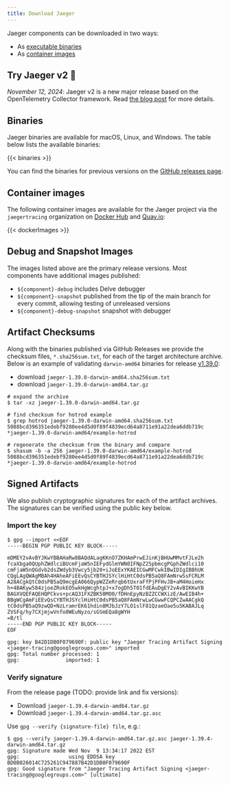```yaml
---
title: Download Jaeger
---
```


Jaeger components can be downloaded in two ways:

* As [executable binaries](#binaries)
* As [container images](#docker-images)

## Try Jaeger v2 🎉

_November 12, 2024_: Jaeger v2 is a new major release based on the OpenTelemetry Collector framework. Read [the blog post](https://medium.com/jaegertracing/jaeger-v2-released-09a6033d1b10) for more details.

## Binaries

Jaeger binaries are available for macOS, Linux, and Windows. The table below lists the available binaries:

{{< binaries >}}

You can find the binaries for previous versions on the [GitHub releases page](https://github.com/jaegertracing/jaeger/releases/).

## Container images

The following container images are available for the Jaeger project via the `jaegertracing` organization on [Docker Hub](https://hub.docker.com/r/jaegertracing/) and [Quay.io](https://quay.io/organization/jaegertracing):

{{< dockerImages >}}

## Debug and Snapshot Images

The images listed above are the primary release versions. Most components have additional images published:
  * `${component}-debug` includes Delve debugger
  * `${component}-snapshot` published from the tip of the main branch for every commit, allowing testing of unreleased versions
  * `${component}-debug-snapshot` snapshot with debugger

## Artifact Checksums

Along with the binaries published via GitHub Releases we provide the checksum files, `*.sha256sum.txt`,
for each of the target architecture archive. Below is an example of validating `darwin-amd64` binaries for release [v1.39.0](https://github.com/jaegertracing/jaeger/releases/tag/v1.39.0):
  * download `jaeger-1.39.0-darwin-amd64.sha256sum.txt`
  * download `jaeger-1.39.0-darwin-amd64.tar.gz`

```shell
# expand the archive
$ tar -xz jaeger-1.39.0-darwin-amd64.tar.gz

# find checksum for hotrod example
$ grep hotrod jaeger-1.39.0-darwin-amd64.sha256sum.txt
5088bcd396351edebf9280ee4d5d0f89f4839ecd64a8711e91a22dea6ddb719c *jaeger-1.39.0-darwin-amd64/example-hotrod

# regenerate the checksum from the binary and compare
$ shasum -b -a 256 jaeger-1.39.0-darwin-amd64/example-hotrod
5088bcd396351edebf9280ee4d5d0f89f4839ecd64a8711e91a22dea6ddb719c *jaeger-1.39.0-darwin-amd64/example-hotrod
```

## Signed Artifacts

We also publish cryptographic signatures for each of the artifact archives.
The signatures can be verified using the public key below.

### Import the key

```
$ gpg --import <<EOF
-----BEGIN PGP PUBLIC KEY BLOCK-----

mDMEY2vAvBYJKwYBBAHaRw8BAQdALagKKnO7ZKHAmPrwEJinKjBHUwMMvtFJLe2h
fcaXbga0QUphZWdlciBUcmFjaW5nIEFydGlmYWN0IFNpZ25pbmcgPGphZWdlci10
cmFjaW5nQGdvb2dsZWdyb3Vwcy5jb20+iJoEExYKAEICGwMFCwkIBwIDIgIBBhUK
CQgLAgQWAgMBAh4HAheAFiEEvQsCYBTHJSYclHiHtC0dsPB5aQ8FAmNrwSsFCRLM
A28ACgkQtC0dsPB5aQ9mcgEA066QypWZZeRrqb6tUxraFfPjPFHvJB+aM4HoieHx
h+4BAKyw584zjoeZRokEO5wkHgWcghtpJ+x7ogDh5T01fdEAuDgEY2vAvBIKKwYB
BAGXVQEFAQEHQPCkvs+pcAQ31FXZBK50MO0/fDHnEpyNzBZZCCWXizE/AwEIB4h+
BBgWCgAmFiEEvQsCYBTHJSYclHiHtC0dsPB5aQ8FAmNrwLwCGwwFCQPCZwAACgkQ
tC0dsPB5aQ9zwQD+NzLramrEK61hdin8MJbJzY7LO1slF81QzaeOae5u5KABAJLq
ZVSFq/hy7CXjmjwVnfo0WEuNyzo/sGSmEQa8gWYH
=B/tl
-----END PGP PUBLIC KEY BLOCK-----
EOF

gpg: key B42D1DB0F079690F: public key "Jaeger Tracing Artifact Signing <jaeger-tracing@googlegroups.com>" imported
gpg: Total number processed: 1
gpg:               imported: 1
```

### Verify signature

From the release page (TODO: provide link and fix versions):
* Download `jaeger-1.39.4-darwin-amd64.tar.gz`
* Download `jaeger-1.39.4-darwin-amd64.tar.gz.asc`

Use `gpg --verify {signature-file} file`, e.g.:

```
$ gpg --verify jaeger-1.39.4-darwin-amd64.tar.gz.asc jaeger-1.39.4-darwin-amd64.tar.gz
gpg: Signature made Wed Nov  9 13:34:17 2022 EST
gpg:                using EDDSA key BD0B026014C725261C947887B42D1DB0F079690F
gpg: Good signature from "Jaeger Tracing Artifact Signing <jaeger-tracing@googlegroups.com>" [ultimate]
```
